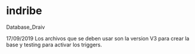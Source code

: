 # indribe
Database_Draiv

17/09/2019
Los archivos que se deben usar son la version V3 para crear la base y testing para activar los triggers.
